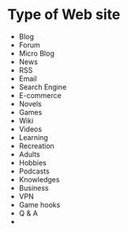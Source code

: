 # Type of Web site
- Blog
- Forum
- Micro Blog
- News
- RSS
- Email
- Search Engine
- E-commerce
- Novels
- Games
- Wiki
- Videos
- Learning
- Recreation
- Adults
- Hobbies
- Podcasts
- Knowledges
- Business
- VPN
- Game hooks
- Q & A
- 
